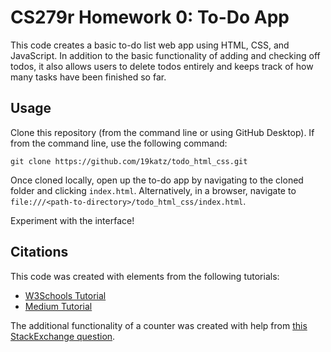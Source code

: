 # CS279r Homework 0: To-Do App

This code creates a basic to-do list web app using HTML, CSS, and JavaScript. In addition to the basic functionality of adding and checking off todos, it also allows users to delete todos entirely and keeps track of how many tasks have been finished so far.

## Usage

Clone this repository (from the command line or using GitHub Desktop). If from the command line, use the following command:

`git clone https://github.com/19katz/todo_html_css.git`

Once cloned locally, open up the to-do app by navigating to the cloned folder and clicking `index.html`. Alternatively, in a browser, navigate to `file:///<path-to-directory>/todo_html_css/index.html`.

Experiment with the interface!

## Citations

This code was created with elements from the following tutorials: 

* [W3Schools Tutorial](https://www.w3schools.com/howto/howto_js_todolist.asp)
* [Medium Tutorial](https://medium.com/clarusway/making-a-todo-list-with-html-css-and-javascript-154839b770b6)

The additional functionality of a counter was created with help from [this StackExchange question](https://stackoverflow.com/questions/30035932/how-do-i-use-this-javascript-variable-in-html).


